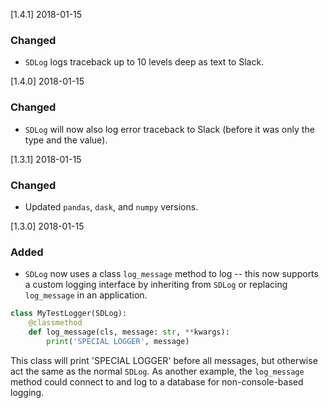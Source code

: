 [1.4.1] 2018-01-15
### Changed
- `SDLog` logs traceback up to 10 levels deep as text to Slack.

[1.4.0] 2018-01-15
### Changed
- `SDLog` will now also log error traceback to Slack
(before it was only the type and the value).

[1.3.1] 2018-01-15
### Changed
- Updated `pandas`, `dask`, and `numpy` versions.


[1.3.0] 2018-01-15
### Added
- `SDLog` now uses a class `log_message` method to log -- this now
supports a custom logging interface by inheriting from `SDLog` or
replacing `log_message` in an application.
```python
class MyTestLogger(SDLog):
    @classmethod
    def log_message(cls, message: str, **kwargs):
        print('SPECIAL LOGGER', message)
```
This class will print 'SPECIAL LOGGER' before all messages, but otherwise
act the same as the normal `SDLog`. As another example, the `log_message`
method could connect to and log to a database for non-console-based
logging.
